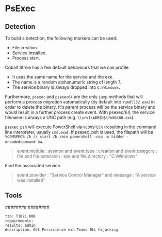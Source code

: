 # PsExec

## Detection
To build a detection, the following markers can be used:
-   File creation.
-   Service installed.
-   Process start.

Cobalt Strike has a few default behaviours that we can profile:
-   It uses the same name for the service and the exe.
-   The name is a random alphanumeric string of length 7.
-   The service binary is always dropped into `C:\Windows`.

Furthermore, `psexec` and `psexec64` are the only `jump` methods that will perform a process migration automatically (by default into `rundll32.exe`) in order to delete the binary. It's parent process will be the service binary and would result in a further process create event.
With psexec/64, the service filename is always a UNC path (e.g. `\\srv1\ADMIN$\fe80480.exe`). 

`psexec_psh` will execute PowerShell via `%COMSPEC%` (resulting in the command line interpreter, usually `cmd.exe`).
If psexec_psh is used, the filepath will be `%COMSPEC% /b /c start /b /min powershell -nop -w hidden -encodedcommand ba`.

>event.module : sysmon and event.type : creation and event.category : file and file.extension : exe and file.directory : "C:\\Windows"

Find the associated service.

>event.provider : "Service Control Manager" and message : "A service was installed"


## Tools
########
########


```meta
ttp: T1021.006
requirements: 
results: admin
description: Get Persistence via Teams DLL hijacking
```